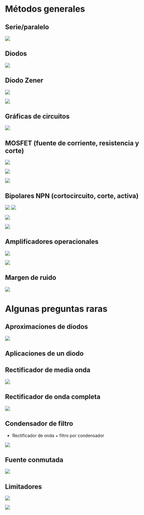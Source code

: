 # Métodos generales
## Serie/paralelo
![](./img/IMG_3354.jpeg)

## Diodos
![](./img/IMG_3355.jpeg)

## Diodo Zener
![](./img/IMG_3356.jpeg)

![](./img/IMG_3358.jpeg)

## Gráficas de circuitos
![](./img/IMG_3359.jpeg)

## MOSFET (fuente de corriente, resistencia y corte)
![](./img/IMG_3360.jpeg)

![](./img/IMG_3361.jpeg)

![](./img/IMG_3362.jpeg)

## Bipolares NPN (cortocircuito, corte, activa)
![](./img/IMG_3365.jpeg)
![](./img/IMG_3366.jpeg)

![](./img/IMG_3363.jpeg)

![](./img/IMG_3364.jpeg)

## Amplificadores operacionales
![](./img/IMG_3367.jpeg)

![](./img/IMG_3368.jpeg)

## Margen de ruido
![](./img/IMG_3369.jpeg)

# Algunas preguntas raras

## Aproximaciones de diodos

![](./img/Pasted%20image%2020231108112837.png)

## Aplicaciones de un diodo
## Rectificador de media onda

![](./img/Pasted%20image%2020231108113017.png)

## Rectificador de onda completa

![](./img/Pasted%20image%2020231108113054.png)

## Condensador de filtro

- Rectificador de onda + filtro por condensador

![](./img/Pasted%20image%2020231108113128.png)

## Fuente conmutada

![](./img/Pasted%20image%2020231108113241.png)

## Limitadores

![](./img/Pasted%20image%2020231108113447.png)

![](./img/Pasted%20image%2020231108113508.png)

